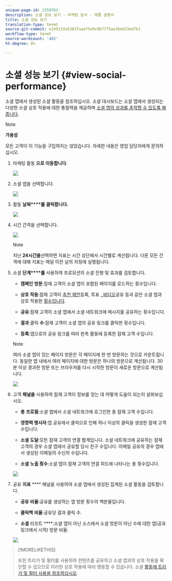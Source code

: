 ```yaml
---
unique-page-id: 2359763
description: 소셜 성능 보기 - 마케팅 문서 - 제품 설명서
title: 소셜 성능 보기
translation-type: tm+mt
source-git-commit: e149133a5383faaef5e9c9b7775ae36e633ed7b1
workflow-type: tm+mt
source-wordcount: '482'
ht-degree: 0%

---
```



# 소셜 성능 보기 {#view-social-performance}

소셜 앱에서 생성된 소셜 활동을 참조하십시오. 소셜 대시보드는 소셜 앱에서 생성되는 다양한 소셜 상호 작용에 대한 통찰력을 제공하며 [소셜 앱의 성과를 추적할 수 있도록 해줍니다](http://docs.marketo.com/display/docs/social).

>[!NOTE]
>
>**가용성**
>
>모든 고객이 이 기능을 구입하지는 않았습니다. 자세한 내용은 영업 담당자에게 문의하십시오.

1. 마케팅 활동 **으로 이동합니다**.

   ![](assets/login-marketing-activities.png)

1. 소셜 앱을 선택합니다.

   ![](assets/image2014-9-23-17-3a10-3a13.png)

1. 활동 **날짜****를** **클릭합니다.**

   ![](assets/image2014-9-23-17-3a10-3a22.png)

1. 시간 간격을 선택합니다.

   ![](assets/image2014-9-23-17-3a10-3a35.png)

   >[!NOTE]
   >
   >지난 **24시간을**&#x200B;선택하면 지표는 시간 상단에서 시간별로 계산됩니다. 다른 모든 간격에 대해 지표는 매일 이전 날의 자정에 실행됩니다.

1. 소셜 **단계****를** 사용하여 프로모션의 소셜 진행 및 효과를 검토합니다.

   * **캠페인** **방문**:잠재 고객이 소셜 앱이 포함된 페이지를 로드하는 횟수입니다.

   * **상호 작용**:잠재 고객이 [추천 제안](../../../../product-docs/demand-generation/social/referral-offers/create-a-referral-offer.md)등록, 투표 [, 비디오](../../../../product-docs/demand-generation/social/creating-a-poll/create-a-poll.md)공유 등과 같은 소셜 앱과 상호 작용한 [횟수입니다](../../../../product-docs/demand-generation/landing-pages/free-form-landing-pages/add-a-video-to-a-free-form-landing-page.md).

   * **공유**:잠재 고객이 소셜 앱에서 소셜 네트워크에 메시지를 공유하는 횟수입니다.
   * **결과** 클릭 **수**:잠재 고객이 소셜 앱의 공유 링크를 클릭한 횟수입니다.

   * **등록**:앱으로의 공유 링크를 따라 판촉 활동에 등록한 잠재 고객 수입니다.
   >[!NOTE]
   >
   >여러 소셜 앱이 있는 페이지 방문은 각 페이지에 한 번 방문하는 것으로 카운트됩니다. 동일한 앱 내에서 여러 페이지에 대한 방문은 하나의 방문으로 계산됩니다. 30분 이상 경과한 방문 또는 브라우저를 다시 시작한 방문이 새로운 방문으로 계산됩니다.

   ![](assets/image2014-9-23-17-3a11-3a16.png)

1. 고객 **패널을** 사용하여 잠재 고객이 정보를 얻는 데 어떻게 도움이 되는지 살펴보십시오.

   * **총** **프로필**:소셜 앱에서 소셜 네트워크에 로그인한 총 잠재 고객 수입니다.

   * **영향력 행사자**:앱 공유에서 클릭으로 인해 하나 이상의 클릭을 생성한 잠재 고객 수입니다.
   * **소셜** **도달**:모든 잠재 고객의 연결 합계입니다. 소셜 네트워크에 공유하는 잠재 고객의 경우 소셜 앱에서 공유할 당시 친구 수입니다. 이메일 공유의 경우 앱에서 생성된 이메일의 수신자 수입니다.

   * **소셜** **노출 횟수**:소셜 앱이 잠재 고객의 연결 피드에 나타나는 총 횟수입니다.

   ![](assets/image2014-9-23-17-3a11-3a26.png)

1. 공유 **지표** **** 패널을 사용하여 소셜 앱에서 생성된 집계된 소셜 활동을 검토합니다.

   * **공유** **비율**:공유를 생성하는 앱 방문 횟수의 백분율입니다.

   * **클릭백** **비율**:공유당 결과 클릭 수.

   * **소셜** 리프트 ****:소셜 앱이 아닌 소스에서 소셜 방문이 아닌 수에 대한 앱(공유 링크에서 시작) 방문 비율.

   ![](assets/image2014-9-23-17-3a11-3a35.png)

>[!MORELIKETHIS]
>
>또한 트리거 및 필터를 사용하여 컨텐츠를 공유하고 소셜 앱과의 상호 작용을 확인할 수 있으므로 이러한 상호 작용에 따라 행동할 수 있습니다. 소셜 [활동에 트리거 및 필터 사용을 참조하십시오](triggers-and-filters-for-social-activities.md).

